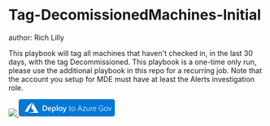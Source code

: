 # Tag-DecomissionedMachines-Initial
author: Rich Lilly

This playbook will tag all machines that haven't checked in, in the last 30 days, with the tag Decommissioned. This playbook is a one-time only run, please use the additional playbook in this repo for a recurring job.
Note that the account you setup for MDE must have at least the Alerts investigation role.

<a href="https://portal.azure.com/#create/Microsoft.Template/uri/https%3A%2F%2Fraw.githubusercontent.com%2Frichlilly2004%2FMicrosoft-Defender-ATP%2Fmaster%2FLogicApps%2FTag-DecomissionedMachines-Initial%2Fazuredeploy.json" target="_blank">
    <img src="https://aka.ms/deploytoazurebutton""/>
</a>
<a href="https://portal.azure.us/#create/Microsoft.Template/uri/https%3A%2F%2Fraw.githubusercontent.com%2Frichlilly2004%2FMicrosoft-Defender-ATP%2Fmaster%2FPlaybooks%2FTag-DecomissionedMachines-Initial%2Fazuredeploy.json" target="_blank">
<img src="https://raw.githubusercontent.com/Azure/azure-quickstart-templates/master/1-CONTRIBUTION-GUIDE/images/deploytoazuregov.png"/>
</a>